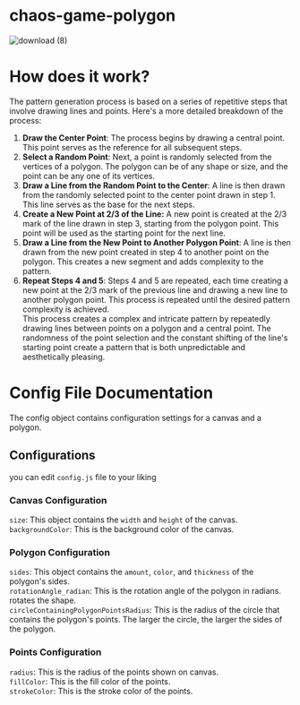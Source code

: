 # chaos-game-polygon
![download (8)](https://github.com/pouyamer/chaos-game-polygon/assets/20505286/99385406-7a1a-4761-9dce-e9800150f641)
# How does it work?
The pattern generation process is based on a series of repetitive steps that involve drawing lines and points. Here's a more detailed breakdown of the process:

1. **Draw the Center Point**: The process begins by drawing a central point. This point serves as the reference for all subsequent steps.<br>
2. **Select a Random Point**: Next, a point is randomly selected from the vertices of a polygon. The polygon can be of any shape or size, and the point can be any one of its vertices.<br>
3. **Draw a Line from the Random Point to the Center**: A line is then drawn from the randomly selected point to the center point drawn in step 1. This line serves as the base for the next steps.<br>
4. **Create a New Point at 2/3 of the Line:** A new point is created at the 2/3 mark of the line drawn in step 3, starting from the polygon point. This point will be used as the starting point for the next line.<br>
5. **Draw a Line from the New Point to Another Polygon Point**: A line is then drawn from the new point created in step 4 to another point on the polygon. This creates a new segment and adds complexity to the pattern.<br>
6. **Repeat Steps 4 and 5**: Steps 4 and 5 are repeated, each time creating a new point at the 2/3 mark of the previous line and drawing a new line to another polygon point. This process is repeated until the desired pattern complexity is achieved.<br>
This process creates a complex and intricate pattern by repeatedly drawing lines between points on a polygon and a central point. The randomness of the point selection and the constant shifting of the line's starting point create a pattern that is both unpredictable and aesthetically pleasing.

# Config File Documentation

The config object contains configuration settings for a canvas and a polygon.
## Configurations
you can edit ```config.js``` file to your liking
### Canvas Configuration

```size```: This object contains the ```width``` and ```height``` of the canvas.<br>
```backgroundColor```: This is the background color of the canvas.
### Polygon Configuration

```sides```: This object contains the ```amount```, ```color```, and ```thickness``` of the polygon's sides.<br>
```rotationAngle_radian```: This is the rotation angle of the polygon in radians. rotates the shape.<br>
```circleContainingPolygonPointsRadius```: This is the radius of the circle that contains the polygon's points. The larger the circle, the larger the sides of the polygon.<br>
### Points Configuration

```radius```: This is the radius of the points shown on canvas.<br>
```fillColor```: This is the fill color of the points.<br>
```strokeColor```: This is the stroke color of the points.<br>
